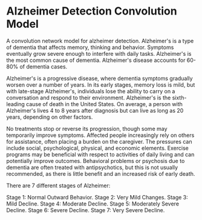 # Alzheimer Detection Convolution Model
A convolution network model for alzheimer detection.
Alzheimer's is a type of dementia that affects memory, thinking and behavior. Symptoms eventually grow severe enough to interfere with daily tasks. Alzheimer's is the most common cause of dementia. Alzheimer's disease accounts for 60-80% of dementia cases.

Alzheimer's is a progressive disease, where dementia symptoms gradually worsen over a number of years. In its early stages, memory loss is mild, but with late-stage Alzheimer's, individuals lose the ability to carry on a conversation and respond to their environment. Alzheimer's is the sixth-leading cause of death in the United States. On average, a person with Alzheimer's lives 4 to 8 years after diagnosis but can live as long as 20 years, depending on other factors.

No treatments stop or reverse its progression, though some may temporarily improve symptoms. Affected people increasingly rely on others for assistance, often placing a burden on the caregiver. The pressures can include social, psychological, physical, and economic elements. Exercise programs may be beneficial with respect to activities of daily living and can potentially improve outcomes. Behavioral problems or psychosis due to dementia are often treated with antipsychotics, but this is not usually recommended, as there is little benefit and an increased risk of early death.

There are 7 different stages of Alzheimer:

Stage 1: Normal Outward Behavior.
Stage 2: Very Mild Changes.
Stage 3: Mild Decline.
Stage 4: Moderate Decline.
Stage 5: Moderately Severe Decline.
Stage 6: Severe Decline.
Stage 7: Very Severe Decline.

